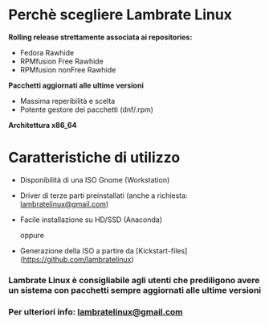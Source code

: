 
# Perchè scegliere Lambrate Linux

 **Rolling release strettamente associata ai repositories:**

  - Fedora Rawhide
  - RPMfusion Free Rawhide
  - RPMfusion nonFree Rawhide
 
 **Pacchetti aggiornati alle ultime versioni**
 
  - Massima reperibilità e scelta
  - Potente gestore dei pacchetti (dnf/.rpm)
  
 **Architettura x86_64**


# Caratteristiche di utilizzo

 - Disponibilità di una ISO Gnome (Workstation)
 - Driver di terze parti preinstallati (anche a richiesta: lambratelinux@gmail.com)
 - Facile installazione su HD/SSD (Anaconda)
 
    oppure
 
 - Generazione della ISO a partire da [Kickstart-files] (https://github.com/lambratelinux)

### Lambrate Linux è consigliabile agli utenti che prediligono avere un sistema con pacchetti sempre aggiornati alle ultime versioni

### Per ulteriori info: lambratelinux@gmail.com
